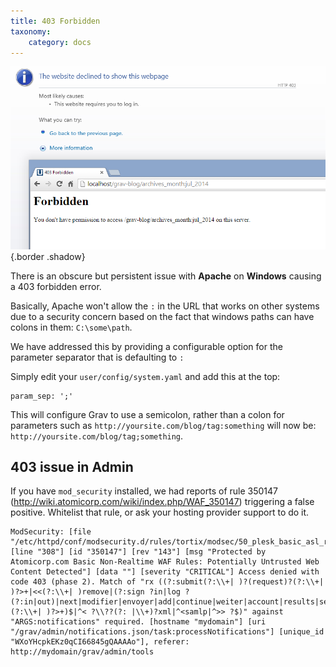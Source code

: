 ```yaml
---
title: 403 Forbidden
taxonomy:
    category: docs
---
```


![](forbidden-403.png)  {.border .shadow}

There is an obscure but persistent issue with **Apache** on **Windows** causing a 403 forbidden error.

Basically, Apache won't allow the `:` in the URL that works on other systems due to a security concern based on the fact that windows paths can have colons in them: `C:\some\path`.

We have addressed this by providing a configurable option for the parameter separator that is defaulting to `:`

Simply edit your `user/config/system.yaml` and add this at the top:

```
param_sep: ';'
```

This will configure Grav to use a semicolon, rather than a colon for parameters such as `http://yoursite.com/blog/tag:something` will now be: `http://yoursite.com/blog/tag;something`.

## 403 issue in Admin

If you have `mod_security` installed, we had reports of rule 350147 (http://wiki.atomicorp.com/wiki/index.php/WAF_350147) triggering a false positive. Whitelist that rule, or ask your hosting provider support to do it.

```
ModSecurity: [file "/etc/httpd/conf/modsecurity.d/rules/tortix/modsec/50_plesk_basic_asl_rules.conf"] [line "308"] [id "350147"] [rev "143"] [msg "Protected by Atomicorp.com Basic Non-Realtime WAF Rules: Potentially Untrusted Web Content Detected"] [data ""] [severity "CRITICAL"] Access denied with code 403 (phase 2). Match of "rx ((?:submit(?:\\+| )?(request)?(?:\\+| )?>+|<<(?:\\+| )remove|(?:sign ?in|log ?(?:in|out)|next|modifier|envoyer|add|continue|weiter|account|results|select)?(?:\\+| )?>+)$|^< ?\\??(?: |\\+)?xml|^<samlp|^>> ?$)" against "ARGS:notifications" required. [hostname "mydomain"] [uri "/grav/admin/notifications.json/task:processNotifications"] [unique_id "WXoYHcpkEKz0qCI66845gQAAAAo"], referer: http://mydomain/grav/admin/tools
```
